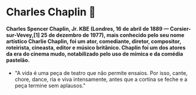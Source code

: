# Charles Chaplin :thinking:

#### Charles Spencer Chaplin, Jr. KBE (Londres, 16 de abril de 1889 — Corsier-sur-Vevey,[1] 25 de dezembro de 1977), mais conhecido pelo seu nome artístico Charlie Chaplin, foi um ator, comediante, diretor, compositor, roteirista, cineasta, editor e músico britânico. Chaplin foi um dos atores da era do cinema mudo, notabilizado pelo uso de mímica e da comédia pastelão.

- "A vida é uma peça de teatro que não permite ensaios. Por isso, cante, chore, dance, ria e viva intensamente, antes que a cortina se feche e a peça termine sem aplausos."

